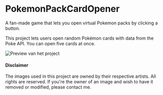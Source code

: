 # PokemonPackCardOpener
A fan-made game that lets you open virtual Pokemon packs by clicking a button.

This project lets users open random Pokémon cards with data from the Poke API. You can open five cards at once.

![Preview van het project](preview.png)

#### Disclaimer

The images used in this project are owned by their respective artists. All rights are reserved. If you're the owner of an image and wish to have it removed or modified, please contact me.
